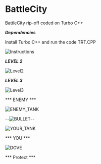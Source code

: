 # BattleCity
BattleCity rip-off coded on Turbo C++

***Dependencies***

Install Turbo C++ and run the code TRT.CPP

![Instructions](https://user-images.githubusercontent.com/54641697/139302129-1ec4dcf9-bd6c-4804-b296-cad5e4a28d33.jpg)

***LEVEL 2***

![Level2](https://user-images.githubusercontent.com/54641697/139302147-a9895e11-3e25-469c-b165-a7b1c9f6f5eb.jpg)

***LEVEL 3***

![Level3](https://user-images.githubusercontent.com/54641697/139302161-7968009c-7291-44f6-91a0-56e738d1845b.jpg)

*** ENEMY ***

![ENEMY_TANK](https://user-images.githubusercontent.com/54641697/139302929-4657adba-c173-43cc-af2f-bf84ee0c6a7e.png)

--![BULLET](https://user-images.githubusercontent.com/54641697/139302972-7a0740e6-b52f-4300-ae5a-787f99c789dc.png)--


![YOUR_TANK](https://user-images.githubusercontent.com/54641697/139302911-77b54b98-667e-4026-8369-39d8c1eaae74.jpg)

*** YOU ***

![DOVE](https://user-images.githubusercontent.com/54641697/139303045-647ec4de-fef2-4f26-b055-aa2b74088567.jpg)

*** Protect ***


